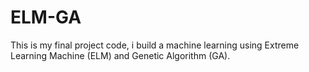 # ELM-GA
This is my final project code, i build a machine learning using Extreme Learning Machine (ELM) and Genetic Algorithm (GA).

